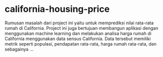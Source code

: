 # california-housing-price

Rumusan masalah dari project ini yaitu untuk memprediksi nilai rata-rata rumah di California.  Project ini juga bertujuan membangun aplikasi dengan menggunakan machine learning dan melakukan analisa harga rumah di California menggunakan data sensus California.  Data tersebut memiliki metrik seperti populasi, pendapatan rata-rata, harga rumah rata-rata, dan sebagainya …

